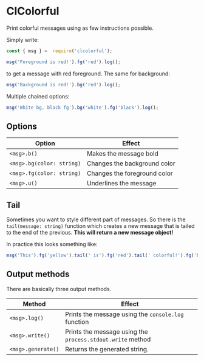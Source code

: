 # ClColorful
Print colorful messages using as few instructions possible.

Simply write:
```javascript
const { msg } =  require('clcolorful');

msg('Foreground is red!').fg('red').log();
```
to get a message with red foreground. The same for background:
```javascript
msg('Background is red!').bg('red').log();
```
Multiple chained options:
```javascript
msg('White bg, black fg').bg('white').fg('black').log();
```

## Options
| Option | Effect |
|--|--|
| `<msg>.b()` | Makes the message bold |
| `<msg>.bg(color: string)` | Changes the background color |
| `<msg>.fg(color: string)` | Changes the foreground color |
| `<msg>.u()` | Underlines the message |

## Tail
Sometimes you want to style different part of messages. So there is the `tail(message: string)` function which creates a new message that is tailed to the end of the previous. 
**This will return a new message object!**

In practice this looks something like:
```javascript
msg('This').fg('yellow').tail(' is').fg('red').tail(' colorful!').fg('blue').log();
```

 ## Output methods
 There are basically three output methods.
 
| Method | Effect |
|--|--|
| `<msg>.log()` | Prints the message using the `console.log` function |
| `<msg>.write()` | Prints the message using the `process.stdout.write` method |
| `<msg>.generate()` | Returns the generated string.